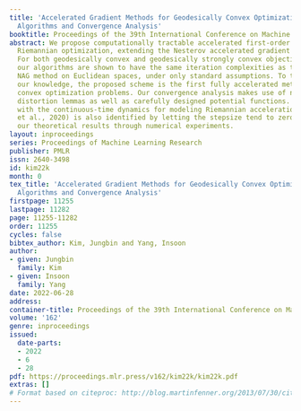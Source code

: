 ```yaml
---
title: 'Accelerated Gradient Methods for Geodesically Convex Optimization: Tractable
  Algorithms and Convergence Analysis'
booktitle: Proceedings of the 39th International Conference on Machine Learning
abstract: We propose computationally tractable accelerated first-order methods for
  Riemannian optimization, extending the Nesterov accelerated gradient (NAG) method.
  For both geodesically convex and geodesically strongly convex objective functions,
  our algorithms are shown to have the same iteration complexities as those for the
  NAG method on Euclidean spaces, under only standard assumptions. To the best of
  our knowledge, the proposed scheme is the first fully accelerated method for geodesically
  convex optimization problems. Our convergence analysis makes use of novel metric
  distortion lemmas as well as carefully designed potential functions. A connection
  with the continuous-time dynamics for modeling Riemannian acceleration in (Alimisis
  et al., 2020) is also identified by letting the stepsize tend to zero. We validate
  our theoretical results through numerical experiments.
layout: inproceedings
series: Proceedings of Machine Learning Research
publisher: PMLR
issn: 2640-3498
id: kim22k
month: 0
tex_title: 'Accelerated Gradient Methods for Geodesically Convex Optimization: Tractable
  Algorithms and Convergence Analysis'
firstpage: 11255
lastpage: 11282
page: 11255-11282
order: 11255
cycles: false
bibtex_author: Kim, Jungbin and Yang, Insoon
author:
- given: Jungbin
  family: Kim
- given: Insoon
  family: Yang
date: 2022-06-28
address:
container-title: Proceedings of the 39th International Conference on Machine Learning
volume: '162'
genre: inproceedings
issued:
  date-parts:
  - 2022
  - 6
  - 28
pdf: https://proceedings.mlr.press/v162/kim22k/kim22k.pdf
extras: []
# Format based on citeproc: http://blog.martinfenner.org/2013/07/30/citeproc-yaml-for-bibliographies/
---
```

